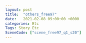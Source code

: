 ```yaml
---
layout: post
title:  "others_free97"
date:   2021-02-08 09:00:00 +0000
categories: Etc
Tags: Story Etc
SceneCode: ["scene_free97_q1_s20"]
---
```

